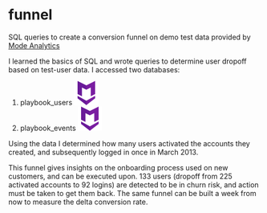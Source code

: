 # funnel
SQL queries to create a conversion funnel on demo test data provided by [Mode Analytics](https://community.modeanalytics.com/sql/tutorial/introduction-to-sql/)

I learned the basics of SQL and wrote queries to determine user dropoff based on test-user data. 
I accessed two databases: 
1) playbook_users  ![playbook_users](https://github.com/adam-p/markdown-here/raw/master/src/common/images/icon48.png "Logo Title Text 1")
2) playbook_events ![playbook_events](https://github.com/adam-p/markdown-here/raw/master/src/common/images/icon48.png "Logo Title Text 1")

Using the data I determined how many users activated the accounts they created, and subsequently logged in once in March 2013.


This funnel gives insights on the onboarding process used on new customers, and can be executed upon. 133 users (dropoff from 225 activated accounts to 92 logins) are detected to be in churn risk, and action must be taken to get them back. The same funnel can be built a week from now to measure the delta conversion rate.
